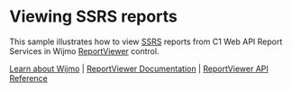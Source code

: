 Viewing SSRS reports
====================

This sample illustrates how to view [SSRS](https://docs.microsoft.com/en-us/sql/reporting-services/create-deploy-and-manage-mobile-and-paginated-reports?redirectedfrom=MSDN&view=sql-server-ver15) reports from C1 Web API Report Services in Wijmo [ReportViewer](https://www.grapecity.com/wijmo/api/classes/wijmo_viewer.reportviewer.html) control.

[Learn about Wijmo](https://www.grapecity.com/wijmo) | [ReportViewer Documentation](https://www.grapecity.com/wijmo/docs/Topics/Viewer/Report-Viewer) | [ReportViewer API Reference](https://www.grapecity.com/wijmo/api/classes/wijmo_viewer.reportviewer.html)